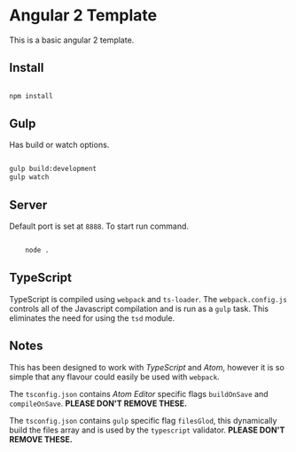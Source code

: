 # Angular 2 Template

This is a basic angular 2 template.

## Install
```bash

npm install

```

## Gulp

Has build or watch options.

```bash

gulp build:development
gulp watch

```

## Server

Default port is set at `8888`. To start run command.

```bash

    node .

```

## TypeScript

TypeScript is compiled using `webpack` and `ts-loader`. The `webpack.config.js` controls all of the Javascript compilation and is run as a `gulp` task. This eliminates the need for using the `tsd` module.

## Notes

This has been designed to work with *TypeScript* and *Atom*, however it is so simple that any flavour could easily be used with `webpack`.

The `tsconfig.json` contains *Atom Editor* specific flags `buildOnSave` and `compileOnSave`. **PLEASE DON'T REMOVE THESE.**

The `tsconfig.json` contains `gulp` specific flag `filesGlod`, this dynamically build the files array and is used by the `typescript` validator. **PLEASE DON'T REMOVE THESE.**
